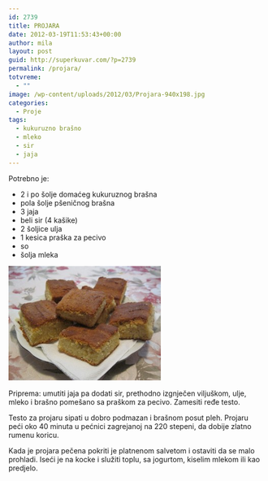 ```yaml
---
id: 2739
title: PROJARA
date: 2012-03-19T11:53:43+00:00
author: mila
layout: post
guid: http://superkuvar.com/?p=2739
permalink: /projara/
totvreme:
  - ""
image: /wp-content/uploads/2012/03/Projara-940x198.jpg
categories:
  - Proje
tags:
  - kukuruzno brašno
  - mleko
  - sir
  - jaja
---
```

Potrebno je:

  * 2 i po šolje domaćeg kukuruznog brašna
  * pola šolje pšeničnog brašna
  * 3 jaja
  * beli sir (4 kašike)
  * 2 šoljice ulja
  * 1 kesica praška za pecivo
  * so
  * šolja mleka

<img class="alignnone size-medium wp-image-2740" title="Projara" src="/wp-content/uploads/2012/03/Projara-300x225.jpg" alt="" width="300" height="225" /> 

Priprema: umutiti jaja pa dodati sir, prethodno izgnječen viljuškom, ulje, mleko i brašno pomešano sa praškom za pecivo. Zamesiti ređe testo.

Testo za projaru sipati u dobro podmazan i brašnom posut pleh. Projaru peći oko 40 minuta u pećnici zagrejanoj na 220 stepeni, da dobije zlatno rumenu koricu.

Kada je projara pečena pokriti je platnenom salvetom i ostaviti da se malo prohladi. Iseći je na kocke i služiti toplu, sa jogurtom, kiselim mlekom ili kao predjelo.